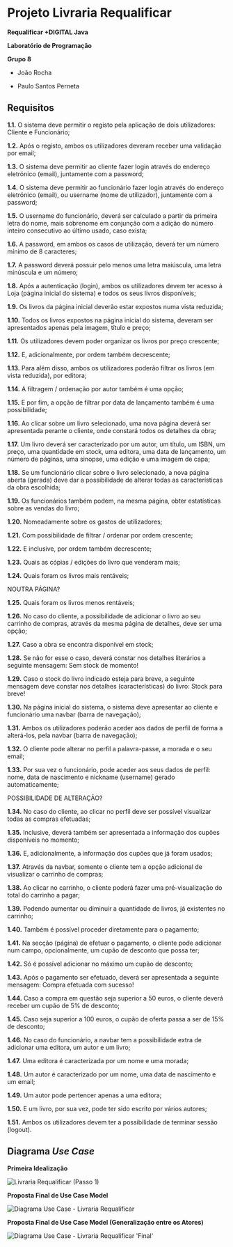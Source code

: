 # Projeto Livraria Requalificar

__Requalificar +DIGITAL Java__

__Laboratório de Programação__

__Grupo 8__

- João Rocha

- Paulo Santos Perneta


## Requisitos

__1.1.__	O sistema deve permitir o registo pela aplicação de dois utilizadores: Cliente e Funcionário;

__1.2.__	Após o registo, ambos os utilizadores deveram receber uma validação por email;

__1.3.__	O sistema deve permitir ao cliente fazer login através do endereço eletrónico (email), juntamente com a password;

__1.4.__	O sistema deve permitir ao funcionário fazer login através do endereço eletrónico (email), ou username (nome de utilizador), juntamente com a password;

__1.5.__	O username do funcionário, deverá ser calculado a partir da primeira letra do nome, mais sobrenome em conjunção com a adição do número inteiro consecutivo ao último usado, caso exista;

__1.6.__	A password, em ambos os casos de utilização, deverá ter um número mínimo de 8 caracteres;

__1.7.__	A password deverá possuir pelo menos uma letra maiúscula, uma letra minúscula e um número;

__1.8.__	Após a autenticação (login), ambos os utilizadores devem ter acesso à Loja (página inicial do sistema) e todos os seus livros disponíveis;

__1.9.__	Os livros da página inicial deverão estar expostos numa vista reduzida;

__1.10.__	Todos os livros expostos na página inicial do sistema, deveram ser apresentados apenas pela imagem, título e preço;

__1.11.__	Os utilizadores devem poder organizar os livros por preço crescente;

__1.12.__	E, adicionalmente, por ordem também decrescente;

__1.13.__	Para além disso, ambos os utilizadores poderão filtrar os livros (em vista reduzida), por editora;

__1.14.__	A filtragem / ordenação por autor também é uma opção;

__1.15.__	E por fim, a opção de filtrar por data de lançamento também é uma possibilidade;

__1.16.__	Ao clicar sobre um livro selecionado, uma nova página deverá ser apresentada perante o cliente, onde constará todos os detalhes da obra;

__1.17.__	Um livro deverá ser caracterizado por um autor, um título, um ISBN, um preço, uma quantidade em stock, uma editora, uma data de lançamento, um número de páginas, uma sinopse, uma edição e uma imagem de capa;

__1.18.__	Se um funcionário clicar sobre o livro selecionado, a nova página aberta (gerada) deve dar a possibilidade de alterar todas as características da obra escolhida;

__1.19.__	Os funcionários também podem, na mesma página, obter estatísticas sobre as vendas do livro;

__1.20.__	Nomeadamente sobre os gastos de utilizadores;

__1.21.__	Com possibilidade de filtrar / ordenar por ordem crescente;

__1.22.__	E inclusive, por ordem também decrescente;

__1.23.__	Quais as cópias / edições do livro que venderam mais;

__1.24.__	Quais foram os livros mais rentáveis;

NOUTRA PÁGINA?

__1.25.__	Quais foram os livros menos rentáveis;

__1.26.__	No caso do cliente, a possibilidade de adicionar o livro ao seu carrinho de compras, através da mesma página de detalhes, deve ser uma opção;

__1.27.__	Caso a obra se encontra disponível em stock;

__1.28.__	Se não for esse o caso, deverá constar nos detalhes literários a seguinte mensagem: Sem stock de momento!

__1.29.__	Caso o stock do livro indicado esteja para breve, a seguinte mensagem deve constar nos detalhes (características) do livro: Stock para breve!

__1.30.__	Na página inicial do sistema, o sistema deve apresentar ao cliente e funcionário uma navbar (barra de navegação);

__1.31.__	Ambos os utilizadores poderão aceder aos dados de perfil de forma a alterá-los, pela navbar (barra de navegação);

__1.32.__	O cliente pode alterar no perfil a palavra-passe, a morada e o seu email;

__1.33.__	Por sua vez o funcionário, pode aceder aos seus dados de perfil: nome, data de nascimento e nickname (username) gerado automaticamente;

POSSIBILIDADE DE ALTERAÇÃO?

__1.34.__	No caso do cliente, ao clicar no perfil deve ser possível visualizar todas as compras efetuadas;

__1.35.__	Inclusive, deverá também ser apresentada a informação dos cupões disponíveis no momento;

__1.36.__	E, adicionalmente, a informação dos cupões que já foram usados;

__1.37.__	Através da navbar, somente o cliente tem a opção adicional de visualizar o carrinho de compras;

__1.38.__	Ao clicar no carrinho, o cliente poderá fazer uma pré-visualização do total do carrinho a pagar;

__1.39.__	Podendo aumentar ou diminuir a quantidade de livros, já existentes no carrinho;

__1.40.__	Também é possível proceder diretamente para o pagamento;

__1.41.__	Na secção (página) de efetuar o pagamento, o cliente pode adicionar num campo, opcionalmente, um cupão de desconto que possa ter;

__1.42.__	Só é possível adicionar no máximo um cupão de desconto;

__1.43.__	Após o pagamento ser efetuado, deverá ser apresentada a seguinte mensagem: Compra efetuada com sucesso!

__1.44.__	Caso a compra em questão seja superior a 50 euros, o cliente deverá receber um cupão de 5% de desconto;

__1.45.__	Caso seja superior a 100 euros, o cupão de oferta passa a ser de 15% de desconto;

__1.46.__	No caso do funcionário, a navbar tem a possibilidade extra de adicionar uma editora, um autor e um livro;

__1.47.__	Uma editora é caracterizada por um nome e uma morada;

__1.48.__	Um autor é caracterizado por um nome, uma data de nascimento e um email;

__1.49.__	Um autor pode pertencer apenas a uma editora;

__1.50.__	E um livro, por sua vez, pode ter sido escrito por vários autores;

__1.51.__	Ambos os utilizadores devem ter a possibilidade de terminar sessão (logout).


## Diagrama *Use Case*

__Primeira Idealização__

![Livraria Requalificar (Passo 1)](https://user-images.githubusercontent.com/97111949/159070763-908da997-fc3b-4c92-acae-32a8bbbd1f87.png)


__Proposta Final de Use Case Model__

![Diagrama Use Case - Livraria Requalificar](https://user-images.githubusercontent.com/97111949/159070863-3d46bc65-0bea-4f45-b30b-3247f2cd9db0.png)

__Proposta Final de Use Case Model (Generalização entre os Atores)__

![Diagrama Use Case - Livraria Requalificar 'Final'](https://user-images.githubusercontent.com/97111949/159177808-f80d9981-eac1-4de2-9444-7057d6287141.png)
